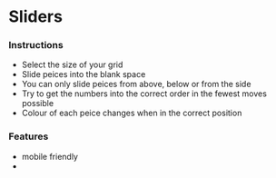 # Sliders

### Instructions
- Select the size of your grid
- Slide peices into the blank space 
- You can only slide peices from above, below or from the side
- Try to get the numbers into the correct order in the fewest moves possible 
- Colour of each peice changes when in the correct position

### Features
- mobile friendly
- 